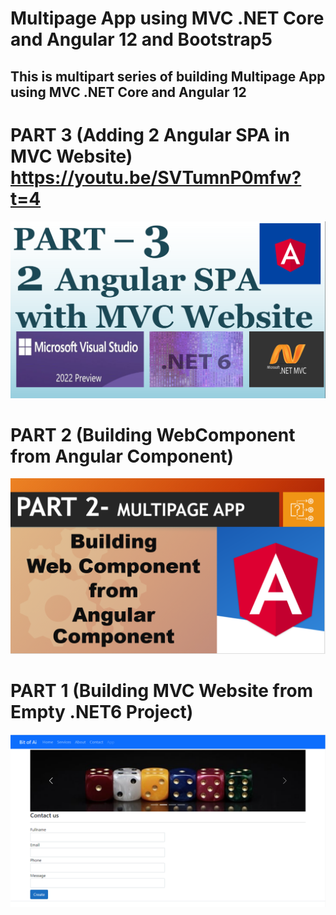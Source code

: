 # Multipage App using MVC .NET Core and Angular 12 and Bootstrap5

## This is multipart series of building Multipage App using MVC .NET Core and Angular 12


# PART 3 (Adding 2 Angular SPA in MVC Website)  https://youtu.be/SVTumnP0mfw?t=4
[![Adding 2 Angular SPA in MVC Website](https://github.com/itskhurram/MultipageApp/blob/master/part3Thumbnail.png)](https://youtu.be/SVTumnP0mfw?t=4&feature=youtu.be&hd=1 "Adding 2 Angular SPA in MVC Website")


# PART 2 (Building WebComponent from Angular Component)
[![Building WebComponent from Angular Component](https://github.com/itskhurram/MultipageApp/blob/master/PART2Thumbnain.PNG)](https://youtu.be/YrKPNCNAIEM&feature=youtu.be&hd=1 "Building WebComponent from Angular Component")


# PART 1 (Building MVC Website from Empty .NET6 Project)
[![MVC Website using MVC .NET 6 Empty Project with Bootstrap 5](https://github.com/itskhurram/MultipageApp/blob/master/BitofAi.PNG)](https://youtu.be/tkR451bSyiE&feature=youtu.be&hd=1 "MVC Website using MVC .NET 6 Empty Project with Bootstrap 5")


